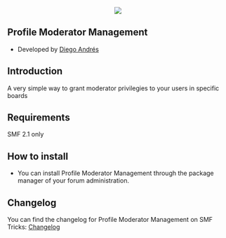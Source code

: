  <p align="center">
    <img src="https://smftricks.com/logos/logo.png">
 </p>

## Profile Moderator Management
- Developed by [Diego Andrés](https://github.com/DiegoAndresCortes)

## Introduction
A very simple way to grant moderator privilegies to your users in specific boards

## Requirements
SMF 2.1 only

## How to install
* You can install Profile Moderator Management through the package manager of your forum administration.

## Changelog
You can find the changelog for Profile Moderator Management on SMF Tricks: [Changelog](https://smftricks.com/index.php?topic=2016.0)

